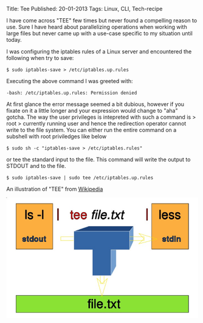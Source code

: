 Title: Tee
Published: 20-01-2013
Tags: Linux, CLI, Tech-recipe

I have come across "TEE" few times but never found a compelling reason to use.
Sure I have heard about parallelizing operations when working with large files
but never came up with a use-case specific to my situation until today.

I was configuring the iptables rules of a Linux server and encountered the
following when try to save:

    $ sudo iptables-save > /etc/iptables.up.rules

Executing the above command I was greeted with:

    -bash: /etc/iptables.up.rules: Permission denied

At first glance the error message seemed a bit dubious, however if you fixate
on it a little longer and your expression would change to "aha" gotcha. The way
the user privileges is intepreted with such a command is > root > currently
running user and hence the redirection operator cannot write to the file
system. You can  either run the entire command on a subshell with root
priviledges like below

    $ sudo sh -c "iptables-save > /etc/iptables.rules"

or tee the standard input to the file. This command will write the output to
STDOUT and to the file.

    $ sudo iptables-save | sudo tee /etc/iptables.up.rules

An illustration of "TEE" from
[Wikipedia](http://en.wikipedia.org/wiki/Tee_%28command%29)

![Tee](/static/0d87b-tee-svg-scaled1000.jpg)
